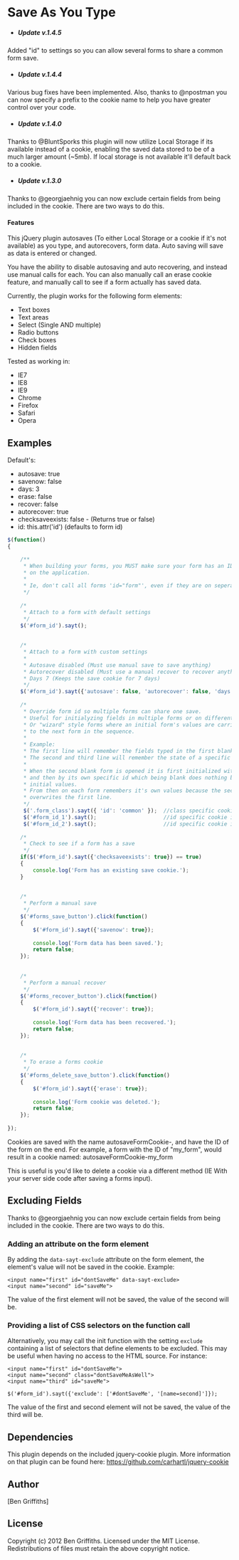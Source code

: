 # Save As You Type

* ##### Update v.1.4.5 #####
Added "id" to settings so you can allow several forms to share a common form save.

* ##### Update v.1.4.4 #####
Various bug fixes have been implemented. Also, thanks to @npostman you can now specify a prefix to the cookie name to help you have greater control over your code.

* ##### Update v.1.4.0 #####
Thanks to @BluntSporks this plugin will now utilize Local Storage if its available instead of a cookie, enabling the saved data stored to be of a much larger amount (~5mb). If local storage is not available it'll default back to a cookie.

* ##### Update v.1.3.0 ####
Thanks to @georgjaehnig you can now exclude certain fields from being included in the cookie. There are two ways to do this.

#### Features ####

This jQuery plugin autosaves (To either Local Storage or a cookie if it's not available) as you type, and autorecovers, form data. Auto saving will save as data is entered or changed.

You have the ability to disable autosaving and auto recovering, and instead use manual calls for each. You can also manually call an erase cookie feature, and manually call to see if a form actually has saved data.

Currently, the plugin works for the following form elements:

* Text boxes
* Text areas
* Select (Single AND multiple)
* Radio buttons
* Check boxes
* Hidden fields

Tested as working in:

* IE7
* IE8
* IE9
* Chrome
* Firefox
* Safari
* Opera

## Examples

Default's:

* autosave: true
* savenow: false
* days: 3
* erase: false
* recover: false
* autorecover: true
* checksaveexists: false - (Returns true or false)
* id: this.attr('id')      (defaults to form id)

```js
$(function()
{

	/**
	 * When building your forms, you MUST make sure your form has an ID, and that it's unique
	 * on the application.
	 *
	 * Ie, don't call all forms 'id="form"', even if they are on seperate pages.
	 */
	
	/*
	 * Attach to a form with default settings
	 */
	$('#form_id').sayt();
	
	
	/*
	 * Attach to a form with custom settings
	 *
	 * Autosave disabled (Must use manual save to save anything)
	 * Autorecover disabled (Must use a manual recover to recover anything)
	 * Days 7 (Keeps the save cookie for 7 days)
	 */
	$('#form_id').sayt({'autosave': false, 'autorecover': false, 'days': 7});
	
	/*
	 * Override form id so multiple forms can share one save.
	 * Useful for initialyzing fields in multiple forms or on different pages
	 * Or "wizard" style forms where an initial form's values are carried forward
	 * to the next form in the sequence.
	 * 
	 * Example:
	 * The first line will remember the fields typed in the first blank form of class "form_class".
	 * The second and third line will remember the state of a specific form.
	 *
	 * When the second blank form is opened it is first initialized with "form_class" 
	 * and then by its own specific id which being blank does nothing but take on the 
	 * initial values.
	 * From then on each form remembers it's own values because the second line always 
	 * overwrites the first line.
	 */
	 $('.form_class').sayt({ 'id': 'common' });  //class specific cookie id = prefix + 'common'
	 $('#form_id_1').sayt();                     //id specific cookie id = prefix + 'form_id_1'
	 $('#form_id_2').sayt();                     //id specific cookie id = prefix + 'form_id_2'
	 	
	/*
	 * Check to see if a form has a save
	 */
	if($('#form_id').sayt({'checksaveexists': true}) == true)
	{
		console.log('Form has an existing save cookie.');
	}
	
	
	/*
	 * Perform a manual save
	 */
	$('#forms_save_button').click(function()
	{
		$('#form_id').sayt({'savenow': true});
		
		console.log('Form data has been saved.');
		return false;
	});
	
	
	/*
	 * Perform a manual recover
	 */
	$('#forms_recover_button').click(function()
	{
		$('#form_id').sayt({'recover': true});
		
		console.log('Form data has been recovered.');
		return false;
	});
	
	
	/*
	 * To erase a forms cookie
	 */
	$('#forms_delete_save_button').click(function()
	{
		$('#form_id').sayt({'erase': true});
		
		console.log('Form cookie was deleted.');
		return false;
	});
	
});
```

Cookies are saved with the name autosaveFormCookie-, and have the ID of the form on the end. For example, a form with the ID of "my_form", would result in a cookie named: autosaveFormCookie-my_form

This is useful is you'd like to delete a cookie via a different method (IE With your server side code after saving a forms input).


## Excluding Fields

Thanks to @georgjaehnig you can now exclude certain fields from being included in the cookie. There are two ways to do this.

### Adding an attribute on the form element

By adding the `data-sayt-exclude` attribute on the form element, the element's value will not be saved in the cookie. Example:
```
<input name="first" id="dontSaveMe" data-sayt-exclude>
<input name="second" id="saveMe">
```
The value of the first element will not be saved, the value of the second will be.

### Providing a list of CSS selectors on the function call

Alternatively, you may call the init function with the setting `exclude` containing a list of selectors that define elements to be excluded. This may be useful when having no access to the HTML source. For instance:
```
<input name="first" id="dontSaveMe">
<input name="second" class="dontSaveMeAsWell">
<input name="third" id="saveMe">
```
```
$('#form_id').sayt({'exclude': ['#dontSaveMe', '[name=second]']});
```
The value of the first and second element will not be saved, the value of the third will be.

## Dependencies

This plugin depends on the included jquery-cookie plugin. More information on that plugin can be found here: https://github.com/carhartl/jquery-cookie


## Author

[Ben Griffiths]


## License

Copyright (c) 2012 Ben Griffiths. Licensed under the MIT License. Redistributions of files must retain the above copyright notice.
